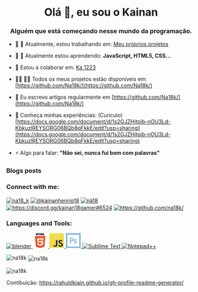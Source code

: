 <h1 align="center">Olá 👋, eu sou o Kainan</h1>
<h3 align="center">Alguém que está começando nesse mundo da programação.</h3>

- 🔭 🔭 Atualmente, estou trabalhando em: [Meu próprios projetos](https://github.com/Na18k/)

- 🌱 🌱 Atualmente estou aprendendo: **JavaScript, HTML5, CSS...**

- 👯 Estou a colaborar em: [Ka 1223](https://github.com/Ka-1223)

- 👨‍💻 👨‍💻 Todos os meus projetos estão disponíveis em: [https://github.com/Na18k/](https://github.com/Na18k/)

- 📝 Eu escrevo artigos regularmente em [https://github.com/Na18k/](https://github.com/Na18k/)

- 📄 Conheça minhas experiências: (Curiculo) [https://docs.google.com/document/d/1s2GJZHjtpib-nOU3Ld-KbkuzlREYSORG06BQb8qFkkE/edit?usp=sharing](https://docs.google.com/document/d/1s2GJZHjtpib-nOU3Ld-KbkuzlREYSORG06BQb8qFkkE/edit?usp=sharing)

- ⚡ Algo para falar: **"Não sei, nunca fui bom com palavras"**

### Blogs posts
<!-- BLOG-POST-LIST:START -->
<!-- BLOG-POST-LIST:END -->

<h3 align="left">Connect with me:</h3>
<p align="left">
<a href="https://twitter.com/na18_k" target="blank"><img align="center" src="https://raw.githubusercontent.com/rahuldkjain/github-profile-readme-generator/master/src/images/icons/Social/twitter.svg" alt="na18_k" height="30" width="40" /></a>
<a href="https://www.instagram.com/kainanhenriq18/" target="blank"><img align="center" src="https://raw.githubusercontent.com/rahuldkjain/github-profile-readme-generator/master/src/images/icons/Social/instagram.svg" alt="@kainanhenriq18" height="30" width="40" /></a>
<a href="https://www.youtube.com/channel/UCB0puMgiQbC7kP9DSJbmTPw" target="blank"><img align="center" src="https://raw.githubusercontent.com/rahuldkjain/github-profile-readme-generator/master/src/images/icons/Social/youtube.svg" alt="nã18" height="30" width="40" /></a>
<a href="https://discord.gg/8DGzFXjArW" target="blank"><img align="center" src="https://raw.githubusercontent.com/rahuldkjain/github-profile-readme-generator/master/src/images/icons/Social/discord.svg" alt="https://discord.gg/kainan18gamer#6524" height="30" width="40" /></a>
<a href="/https://github.com/na18k/" target="blank"><img align="center" src="https://raw.githubusercontent.com/rahuldkjain/github-profile-readme-generator/master/src/images/icons/Social/rss.svg" alt="https://github.com/na18k/" height="30" width="40" /></a>
</p>

<h3 align="left">Languages and Tools:</h3>
<p align="left"> <a href="https://www.blender.org/" target="_blank"> <img src="https://download.blender.org/branding/community/blender_community_badge_white.svg" alt="blender" width="40" height="40"/> </a> <a href="https://www.w3.org/html/" target="_blank"> <img src="https://raw.githubusercontent.com/devicons/devicon/master/icons/html5/html5-original-wordmark.svg" alt="html5" width="40" height="40"/> </a> <a href="https://developer.mozilla.org/en-US/docs/Web/JavaScript" target="_blank"> <img src="https://raw.githubusercontent.com/devicons/devicon/master/icons/javascript/javascript-original.svg" alt="javascript" width="40" height="40"/> </a> <a href="https://www.photoshop.com/en" target="_blank"> <img src="https://raw.githubusercontent.com/devicons/devicon/master/icons/photoshop/photoshop-line.svg" alt="photoshop" width="40" height="40"/> </a><a href="https://www.sublimetext.com/" target="_blank"> <img src="https://www.sublimetext.com/images/logo.svg" alt="Sublime Text" width="40" height="40"/> </a><a href="https://notepad-plus-plus.org/" target="_blank"> <img src="https://notepad-plus-plus.org/images/logo.svg" alt="Notepad++" width="40" height="40"/> </a> </p>

<p><img align="left" src="https://github-readme-stats.vercel.app/api/top-langs?username=na18k&show_icons=true&locale=en&layout=compact&theme=dark" alt="na18k" /></p>

<p>&nbsp;<img align="center" src="https://github-readme-stats.vercel.app/api?username=na18k&show_icons=true&locale=en&theme=dark" alt="na18k" /></p>

<p><img align="center" src="https://github-readme-streak-stats.herokuapp.com/?user=na18k&theme=dark" alt="na18k" /></p>




Contibuição: https://rahuldkjain.github.io/gh-profile-readme-generator/
